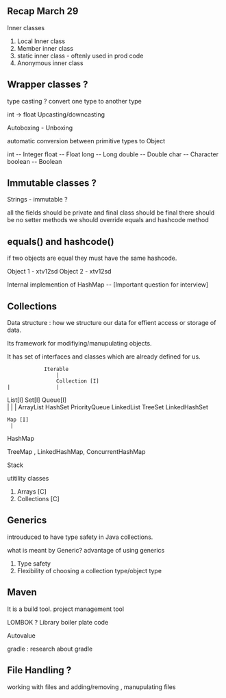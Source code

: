 ## Recap March 29 


Inner classes 
1. Local Inner class 
2. Member inner class 
3. static inner class - oftenly used in prod code
4. Anonymous inner class 

## Wrapper classes ? 

type casting ? 
convert one type to another type 

int -> float 
Upcasting/downcasting


Autoboxing - 
Unboxing 

automatic conversion between primitive types to Object 



int             --  Integer
float           --  Float
long            -- Long
double          -- Double
char            -- Character
boolean         -- Boolean


## Immutable classes ? 

Strings - immutable ? 

all the fields should be private and final 
class should be final 
there should be no setter methods
we should override equals and hashcode method


## equals() and hashcode()
if two objects are equal they must have the same hashcode.

Object 1   - xtv12sd 
Object 2  -  xtv12sd


Internal implemention of HashMap  -- [Important question for interview]



## Collections

Data structure : how we structure our data for effient access or storage of data. 

Its framework for modifiying/manupulating objects. 

It has set of interfaces and classes which are already defined for us. 

                Iterable 
                    |
                    Collection [I] 
    |               |
  List[I]             Set[I]                  Queue[I]               
    |                   |                       |
ArrayList           HashSet                    PriorityQueue 
LinkedList          TreeSet
                    LinkedHashSet

    Map [I]
     |
   HashMap   

TreeMap  , LinkedHashMap, ConcurrentHashMap


Stack  


utitility classes 
1. Arrays [C]
2. Collections [C]



## Generics 

introuduced to have type safety in Java collections.

what is meant by Generic? 
advantage of using generics
1. Type safety 
2. Flexibility of choosing a collection type/object type



## Maven

It is a build tool. project management tool 

LOMBOK ? Library 
boiler plate code 

Autovalue


gradle : research about gradle


## File Handling ?

working with files and adding/removing , manupulating files 






































